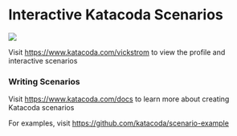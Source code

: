 # Interactive Katacoda Scenarios

[![](http://shields.katacoda.com/katacoda/vickstrom/count.svg)](https://www.katacoda.com/vickstrom "Get your profile on Katacoda.com")

Visit https://www.katacoda.com/vickstrom to view the profile and interactive scenarios

### Writing Scenarios
Visit https://www.katacoda.com/docs to learn more about creating Katacoda scenarios

For examples, visit https://github.com/katacoda/scenario-example
